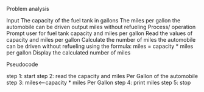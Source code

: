 Problem analysis
 
Input 
The capacity of the fuel tank in gallons 
The miles per gallon the automobile can be driven
output
miles without refueling
Process/ operation
Prompt user for fuel tank capacity and miles per gallon
Read the values of capacity and miles per gallon
Calculate the number of miles the automobile can be driven without refueling using the formula: miles = capacity * miles per gallon
Display the calculated number of miles

Pseudocode

step 1: start
step 2: read the capacity and miles Per Gallon of the automobile
step 3: miles<--capacity * miles Per Gallon
step 4: print miles
step 5: stop
